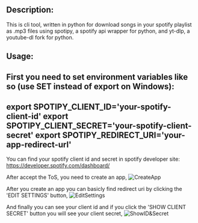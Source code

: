 Description:
-----------------------------
This is cli tool, written in python for download songs in your spotify playlist as .mp3 files using spotipy, a spotify api wrapper for python, and yt-dlp, a youtube-dl fork for python.

Usage:
----------------------------
First you need to set environment variables like so (use SET instead of export on Windows):
---------------------------------------------------------------
export SPOTIPY_CLIENT_ID='your-spotify-client-id'
export SPOTIPY_CLIENT_SECRET='your-spotify-client-secret'
export SPOTIPY_REDIRECT_URI='your-app-redirect-url'
---------------------------------------------------------------

You can find your spotify client id and secret in spotify developer site: https://developer.spotify.com/dashboard/

After accept the ToS, you need to create an app, ![CreateApp](https://support.heateor.com/wp-content/uploads/2020/10/spotify-client-id-spotify-developer-dashboard.png)

After you create an app you can basicly find redirect uri  by clicking the 'EDIT SETTINGS' button, ![EditSettings](https://support.heateor.com/wp-content/uploads/2020/10/spotify-client-id-spotify-app-settings.png)

And finally you can see your client id and if you click the 'SHOW CLIENT SECRET' button you will see your client secret, ![ShowID&Secret](https://support.heateor.com/wp-content/uploads/2020/10/spotify-client-id.png)